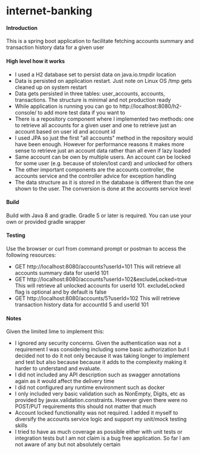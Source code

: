 # internet-banking
#### Introduction
This is a spring boot application to facilitate fetching accounts summary and transaction history data for a given user
#### High level how it works
* I used a H2 database set to persist data on java.io.tmpdir location
* Data is persisted on application restart. Just note on Linux OS /tmp gets cleaned up on system restart
* Data gets persisted in three tables: user_accounts, accounts, transactions. The structure is minimal and not production ready
* While application is running you can go to http://localhost:8080/h2-console/ to add more test data if you want to
* There is a repository component where I implemented two methods: one to retrieve all accounts for a given user and one to retrieve just an account based on user id and account id
* I used JPA so just the first "all accounts" method in the repository would have been enough. However for performance reasons it makes more sense to retrieve just an account data rather than all even if lazy loaded
* Same account can be own by multiple users. An account can be locked for some user (e.g. because of stolen/lost card) and unlocked for others
* The other important components are the accounts controller, the accounts service and the controller advice for exception handling
* The data structure as it is stored in the database is different than the one shown to the user. The conversion is done at the accounts service level    
#### Build
Build with Java 8 and gradle. Gradle 5 or later is required. You can use your own or provided gradle wrapper
#### Testing
Use the browser or curl from command prompt or postman to access the following resources:
* GET http://localhost:8080/accounts?userId=101
 This will retrieve all accounts summary data for userId 101
* GET http://localhost:8080/accounts?userId=102&excludeLocked=true
This will retrieve all unlocked accounts for userId 101. excludeLocked flag is optional and by default is false 
* GET http://localhost:8080/accounts/5?userId=102
This will retrieve transaction history data for accountId 5 and userId 101 

#### Notes
Given the limited lime to implement this:
* I ignored any security concerns. Given the authentication was not a requirement I was considering including some basic authorization but I decided not to do it not only because it was taking longer to implement and test but also because because it adds to the complexity making it harder to understand and evaluate. 
* I did not included any API description such as swagger annotations again as it would affect the delivery time
* I did not configured any runtime environment such as docker
* I only included very basic validation such as NonEmpty, Digits, etc as provided by javax.validation.constraints.
  However given there were no POST/PUT requirements this should not matter that much
* Account locked functionality was not required. I added it myself to diversify the accounts service logic and support my unit/mock testing skills
* I tried to have as much coverage as possible either with unit tests or integration tests but I am not claim is a bug free application. So far I am not aware of any but not absolutely certain 
